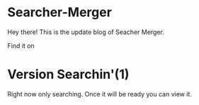 # Searcher-Merger
Hey there! This is the update blog of Seacher Merger.

Find it on

# Version Searchin'(1)

Right now only searching. Once it will be ready you can view it.
